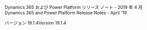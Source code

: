<!-- This file contains localizable strings used in generating the custom PDF. Do not use as an include file in any web content. -->
<!-- strings for PDF page header -->

<span data-ttu-id="3c075-101">Dynamics 365 および Power Platform リリース ノート - 2019 年 4 月</span><span class="sxs-lookup"><span data-stu-id="3c075-101">Dynamics 365 and Power Platform Release Notes - April '19</span></span>

<span data-ttu-id="3c075-102">バージョン 19.1.4</span><span class="sxs-lookup"><span data-stu-id="3c075-102">Version 19.1.4</span></span>

